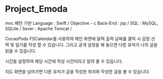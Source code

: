 # Project_Emoda

mvc 패턴 기반
Language : Swift / Objective - c
Back-End : jsp / 
SQL : MySQL, SQLite / 
Sever : Apache Tomcat /

CocaoPods FSCalendar를 사용하여 메인 화면에 달력 출력
날짜를 클릭 시 감정 선택 및 일기를 작성 할 수 있습니다.
그리고 공개 설정을 해 놓으면 다른 유저가 나의 글을 읽을 수 있습니다.

시간을 설정하여 해당 시간에 작성 시간이라고 알려 줄 수 있습니다.

지도 화면을 넘어가면 다른 유저가 글을 작성한 위치와 작성한 글을 볼 수 있습니다.
